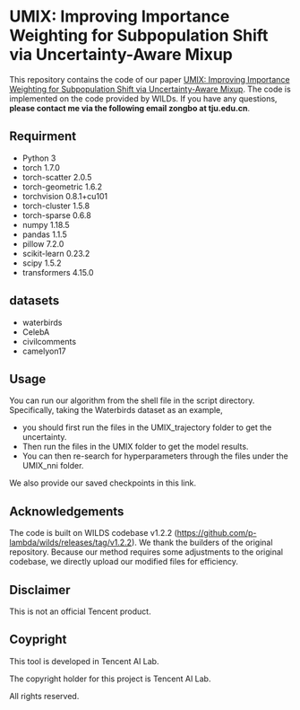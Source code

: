 # UMIX: Improving Importance Weighting for Subpopulation Shift via Uncertainty-Aware Mixup

This repository contains the code of our paper [UMIX: Improving Importance Weighting for Subpopulation Shift via Uncertainty-Aware Mixup](https://arxiv.org/abs/2209.08928). The code is implemented on the code provided by WILDs. 
If you have any questions, **please contact me via the following email zongbo at tju.edu.cn**.

## Requirment

* Python 3
* torch 1.7.0
* torch-scatter 2.0.5
* torch-geometric 1.6.2
* torchvision 0.8.1+cu101
* torch-cluster 1.5.8
* torch-sparse 0.6.8  
* numpy 1.18.5
* pandas 1.1.5
* pillow 7.2.0
* scikit-learn 0.23.2
* scipy 1.5.2  
* transformers 4.15.0

## datasets

* waterbirds
* CelebA
* civilcomments
* camelyon17

## Usage

You can run our algorithm from the shell file in the script directory. 
Specifically, taking the Waterbirds dataset as an example, 
* you should first run the files in the UMIX_trajectory folder to get the uncertainty. 
* Then run the files in the UMIX folder to get the model results.
* You can then re-search for hyperparameters through the files under the UMIX_nni folder.

We also provide our saved checkpoints in this link.

## Acknowledgements
The code is built on WILDS codebase v1.2.2 (https://github.com/p-lambda/wilds/releases/tag/v1.2.2). 
We thank the builders of the original repository.
Because our method requires some adjustments to the original codebase, we directly upload our modified files for efficiency.

## Disclaimer

This is not an official Tencent product.


## Coypright

This tool is developed in Tencent AI Lab.

The copyright holder for this project is Tencent AI Lab.

All rights reserved.
